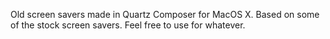 Old screen savers made in Quartz Composer for MacOS X. Based on some of
the stock screen savers. Feel free to use for whatever.
